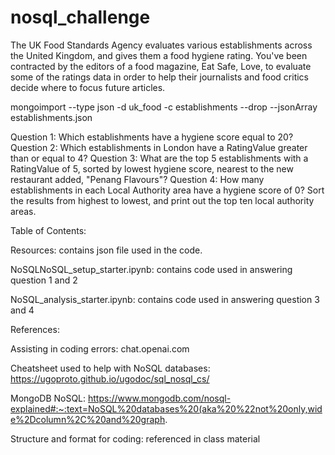 # nosql_challenge

The UK Food Standards Agency evaluates various establishments across the United Kingdom, and gives them a food hygiene rating. You've been contracted by the editors of a food magazine, Eat Safe, Love, to evaluate some of the ratings data in order to help their journalists and food critics decide where to focus future articles.

mongoimport --type json -d uk_food -c establishments --drop --jsonArray establishments.json

Question 1: Which establishments have a hygiene score equal to 20?
Question 2: Which establishments in London have a RatingValue greater than or equal to 4?
Question 3: What are the top 5 establishments with a RatingValue of 5, sorted by lowest hygiene score, nearest to the new restaurant added, "Penang Flavours"? 
Question 4: How many establishments in each Local Authority area have a hygiene score of 0? Sort the results from highest to lowest, and print out the top ten local authority areas. 

Table of Contents:

Resources: contains json file used in the code.

NoSQLNoSQL_setup_starter.ipynb: contains code used in answering question 1 and 2

NoSQL_analysis_starter.ipynb: contains code used in answering question 3 and 4

References: 

Assisting in coding errors: chat.openai.com

Cheatsheet used to help with NoSQL databases:
https://ugoproto.github.io/ugodoc/sql_nosql_cs/

MongoDB NoSQL:
https://www.mongodb.com/nosql-explained#:~:text=NoSQL%20databases%20(aka%20%22not%20only,wide%2Dcolumn%2C%20and%20graph.

Structure and format for coding:
referenced in class material
